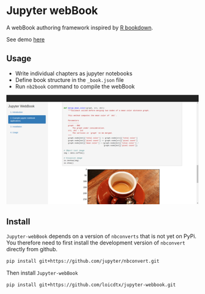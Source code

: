 # Jupyter webBook

A webBook authoring framework inspired by [R bookdown](https://github.com/rstudio/bookdown).

See demo [here](http://www.loicdutrieux.net/jupyter-webBook/intro.html)

## Usage

- Write individual chapters as jupyter notebooks
- Define book structure in the `_book.json` file
- Run `nb2book` command to compile the webBook

![](img/Screenshot.png)

## Install

`Jupyter-webBook` depends on a version of `nbconverts` that is not yet on PyPi. You therefore need to first install the development version of `nbconvert` directly from github.

```sh
pip install git+https://github.com/jupyter/nbconvert.git
```

Then install `Jupyter-webBook`

```sh
pip install git+https://github.com/loicdtx/jupyter-webbook.git
```
